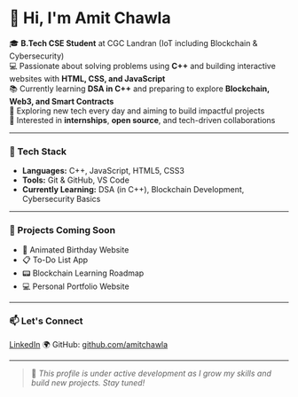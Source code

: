 # 👋 Hi, I'm Amit Chawla

🎓 **B.Tech CSE Student** at CGC Landran (IoT including Blockchain & Cybersecurity)  
💻 Passionate about solving problems using **C++** and building interactive websites with **HTML, CSS, and JavaScript**  
📚 Currently learning **DSA in C++** and preparing to explore **Blockchain, Web3, and Smart Contracts**  
🚀 Exploring new tech every day and aiming to build impactful projects  
📌 Interested in **internships**, **open source**, and tech-driven collaborations

---

### 🔧 Tech Stack
- **Languages:** C++, JavaScript, HTML5, CSS3  
- **Tools:** Git & GitHub, VS Code  
- **Currently Learning:** DSA (in C++), Blockchain Development, Cybersecurity Basics

---

### 📌 Projects Coming Soon
- 🎁 Animated Birthday Website  
- 📋 To-Do List App  
- 📟 Blockchain Learning Roadmap  
- 💻 Personal Portfolio Website  

---

### 📫 Let's Connect
[LinkedIn](www.linkedin.com/in/amitchawla-dev)
🌍 GitHub: [github.com/amitchawla](https://github.com/amit-chawla-12)

---

> 🚧 *This profile is under active development as I grow my skills and build new projects. Stay tuned!*
